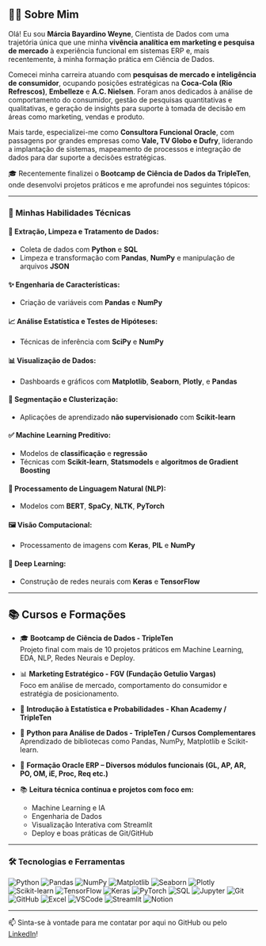 ## 👩‍💻 Sobre Mim
Olá! Eu sou **Márcia Bayardino Weyne**, Cientista de Dados com uma trajetória única que une minha **vivência analítica em marketing e pesquisa de mercado** à experiência funcional em sistemas ERP e, mais recentemente, à minha formação prática em Ciência de Dados.

Comecei minha carreira atuando com **pesquisas de mercado e inteligência de consumidor**, ocupando posições estratégicas na **Coca-Cola (Rio Refrescos)**, **Embelleze** e **A.C. Nielsen**. Foram anos dedicados à análise de comportamento do consumidor, gestão de pesquisas quantitativas e qualitativas, e geração de insights para suporte à tomada de decisão em áreas como marketing, vendas e produto.

Mais tarde, especializei-me como **Consultora Funcional Oracle**, com passagens por grandes empresas como **Vale, TV Globo e Dufry**, liderando a implantação de sistemas, mapeamento de processos e integração de dados para dar suporte a decisões estratégicas.

🎓 Recentemente finalizei o **Bootcamp de Ciência de Dados da TripleTen**, onde desenvolvi projetos práticos e me aprofundei nos seguintes tópicos:

---

### 🧪 Minhas Habilidades Técnicas

#### 🔄 Extração, Limpeza e Tratamento de Dados:
- Coleta de dados com **Python** e **SQL**
- Limpeza e transformação com **Pandas**, **NumPy** e manipulação de arquivos **JSON**

#### ✨ Engenharia de Características:
- Criação de variáveis com **Pandas** e **NumPy**

#### 📈 Análise Estatística e Testes de Hipóteses:
- Técnicas de inferência com **SciPy** e **NumPy**

#### 📊 Visualização de Dados:
- Dashboards e gráficos com **Matplotlib**, **Seaborn**, **Plotly**, e **Pandas**

#### 👥 Segmentação e Clusterização:
- Aplicações de aprendizado **não supervisionado** com **Scikit-learn**

#### ✅ Machine Learning Preditivo:
- Modelos de **classificação** e **regressão**
- Técnicas com **Scikit-learn**, **Statsmodels** e **algoritmos de Gradient Boosting**

#### 💬 Processamento de Linguagem Natural (NLP):
- Modelos com **BERT**, **SpaCy**, **NLTK**, **PyTorch**

#### 🖼 Visão Computacional:
- Processamento de imagens com **Keras**, **PIL** e **NumPy**

#### 🧠 Deep Learning:
- Construção de redes neurais com **Keras** e **TensorFlow**

---
## 📚 Cursos e Formações

- 🎓 **Bootcamp de Ciência de Dados - TripleTen**  
  Projeto final com mais de 10 projetos práticos em Machine Learning, EDA, NLP, Redes Neurais e Deploy.

- 📊 **Marketing Estratégico - FGV (Fundação Getulio Vargas)**  
  Foco em análise de mercado, comportamento do consumidor e estratégia de posicionamento.

- 🧠 **Introdução à Estatística e Probabilidades - Khan Academy / TripleTen**

- 🧮 **Python para Análise de Dados - TripleTen / Cursos Complementares**  
  Aprendizado de bibliotecas como Pandas, NumPy, Matplotlib e Scikit-learn.

- 🧾 **Formação Oracle ERP – Diversos módulos funcionais (GL, AP, AR, PO, OM, iE, Proc, Req etc.)**

- 📚 **Leitura técnica contínua e projetos com foco em:**  
  - Machine Learning e IA  
  - Engenharia de Dados  
  - Visualização Interativa com Streamlit  
  - Deploy e boas práticas de Git/GitHub

---

### 🛠 Tecnologias e Ferramentas

![Python](https://img.shields.io/badge/-Python-3776AB?logo=python&logoColor=white&style=flat)
![Pandas](https://img.shields.io/badge/-Pandas-150458?logo=pandas&logoColor=white&style=flat)
![NumPy](https://img.shields.io/badge/-NumPy-013243?logo=numpy&logoColor=white&style=flat)
![Matplotlib](https://img.shields.io/badge/-Matplotlib-11557C?logo=matplotlib&logoColor=white&style=flat)
![Seaborn](https://img.shields.io/badge/-Seaborn-44A8B3?logo=seaborn&logoColor=white&style=flat)
![Plotly](https://img.shields.io/badge/-Plotly-3F4F75?logo=plotly&logoColor=white&style=flat)
![Scikit-learn](https://img.shields.io/badge/-Scikit--learn-F7931E?logo=scikit-learn&logoColor=white&style=flat)
![TensorFlow](https://img.shields.io/badge/-TensorFlow-FF6F00?logo=tensorflow&logoColor=white&style=flat)
![Keras](https://img.shields.io/badge/-Keras-D00000?logo=keras&logoColor=white&style=flat)
![PyTorch](https://img.shields.io/badge/-PyTorch-EE4C2C?logo=pytorch&logoColor=white&style=flat)
![SQL](https://img.shields.io/badge/-SQL-336791?logo=postgresql&logoColor=white&style=flat)
![Jupyter](https://img.shields.io/badge/-Jupyter-F37626?logo=jupyter&logoColor=white&style=flat)
![Git](https://img.shields.io/badge/-Git-F05032?logo=git&logoColor=white&style=flat)
![GitHub](https://img.shields.io/badge/-GitHub-181717?logo=github&logoColor=white&style=flat)
![Excel](https://img.shields.io/badge/-Excel-217346?logo=microsoft-excel&logoColor=white&style=flat)
![VSCode](https://img.shields.io/badge/-VSCode-007ACC?logo=visual-studio-code&logoColor=white&style=flat)
![Streamlit](https://img.shields.io/badge/-Streamlit-FF4B4B?logo=streamlit&logoColor=white&style=flat)
![Notion](https://img.shields.io/badge/-Notion-000000?logo=notion&logoColor=white&style=flat)

---

📫 Sinta-se à vontade para me contatar por aqui no GitHub ou pelo [LinkedIn](https://www.linkedin.com/)!

